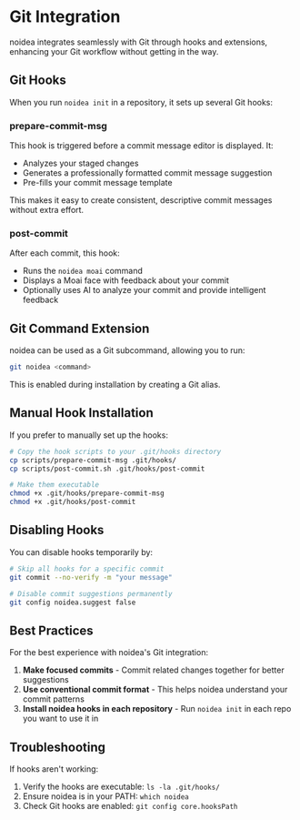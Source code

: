 # Git Integration

noidea integrates seamlessly with Git through hooks and extensions, enhancing your Git workflow without getting in the way.

## Git Hooks

When you run `noidea init` in a repository, it sets up several Git hooks:

### prepare-commit-msg

This hook is triggered before a commit message editor is displayed. It:

- Analyzes your staged changes
- Generates a professionally formatted commit message suggestion
- Pre-fills your commit message template

This makes it easy to create consistent, descriptive commit messages without extra effort.

### post-commit

After each commit, this hook:

- Runs the `noidea moai` command
- Displays a Moai face with feedback about your commit
- Optionally uses AI to analyze your commit and provide intelligent feedback

## Git Command Extension

noidea can be used as a Git subcommand, allowing you to run:

```bash
git noidea <command>
```

This is enabled during installation by creating a Git alias.

## Manual Hook Installation

If you prefer to manually set up the hooks:

```bash
# Copy the hook scripts to your .git/hooks directory
cp scripts/prepare-commit-msg .git/hooks/
cp scripts/post-commit.sh .git/hooks/post-commit

# Make them executable
chmod +x .git/hooks/prepare-commit-msg
chmod +x .git/hooks/post-commit
```

## Disabling Hooks

You can disable hooks temporarily by:

```bash
# Skip all hooks for a specific commit
git commit --no-verify -m "your message"

# Disable commit suggestions permanently
git config noidea.suggest false
```

## Best Practices

For the best experience with noidea's Git integration:

1. **Make focused commits** - Commit related changes together for better suggestions
2. **Use conventional commit format** - This helps noidea understand your commit patterns
3. **Install noidea hooks in each repository** - Run `noidea init` in each repo you want to use it in

## Troubleshooting

If hooks aren't working:

1. Verify the hooks are executable: `ls -la .git/hooks/`
2. Ensure noidea is in your PATH: `which noidea`
3. Check Git hooks are enabled: `git config core.hooksPath` 